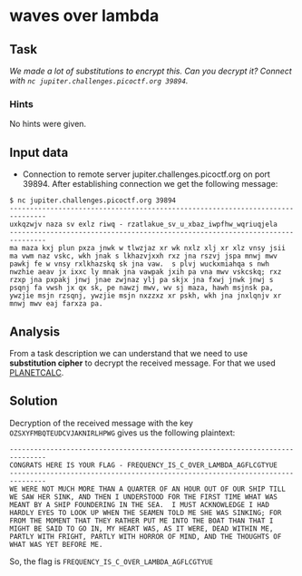 # waves over lambda

## Task

*We made a lot of substitutions to encrypt this. Can you decrypt it? Connect with `nc jupiter.challenges.picoctf.org 39894`.*

### Hints

No hints were given.

## Input data

* Connection to remote server jupiter.challenges.picoctf.org on port 39894.
    After establishing connection we get the following message:
  
```console
$ nc jupiter.challenges.picoctf.org 39894
-------------------------------------------------------------------------------
uxkqzwjv naza sv exlz riwq - rzatlakue_sv_u_xbaz_iwpfhw_wqriuqjela
-------------------------------------------------------------------------------
ma maza kxj plun pxza jnwk w tlwzjaz xr wk nxlz xlj xr xlz vnsy jsii ma vwm naz vskc, wkh jnak s lkhazvjxxh rxz jna rszvj jspa mnwj mwv pawkj fe w vnsy rxlkhazskq sk jna vaw.  s plvj wuckxmiahqa s nwh nwzhie aeav jx ixxc ly mnak jna vawpak jxih pa vna mwv vskcskq; rxz rzxp jna pxpakj jnwj jnae zwjnaz ylj pa skjx jna fxwj jnwk jnwj s psqnj fa vwsh jx qx sk, pe nawzj mwv, wv sj maza, hawh msjnsk pa, ywzjie msjn rzsqnj, ywzjie msjn nxzzxz xr pskh, wkh jna jnxlqnjv xr mnwj mwv eaj farxza pa.
```

## Analysis

From a task description we can understand that we need to use **substitution cipher** to decrypt the received message.
For that we used [PLANETCALC](https://planetcalc.com/8047/).

## Solution

Decryption of the received message with the key `OZSXYFMBQTEUDCVJAKNIRLHPWG` gives us the following plaintext:

```
-------------------------------------------------------------------------------
CONGRATS HERE IS YOUR FLAG - FREQUENCY_IS_C_OVER_LAMBDA_AGFLCGTYUE
-------------------------------------------------------------------------------
WE WERE NOT MUCH MORE THAN A QUARTER OF AN HOUR OUT OF OUR SHIP TILL WE SAW HER SINK, AND THEN I UNDERSTOOD FOR THE FIRST TIME WHAT WAS MEANT BY A SHIP FOUNDERING IN THE SEA.  I MUST ACKNOWLEDGE I HAD HARDLY EYES TO LOOK UP WHEN THE SEAMEN TOLD ME SHE WAS SINKING; FOR FROM THE MOMENT THAT THEY RATHER PUT ME INTO THE BOAT THAN THAT I MIGHT BE SAID TO GO IN, MY HEART WAS, AS IT WERE, DEAD WITHIN ME, PARTLY WITH FRIGHT, PARTLY WITH HORROR OF MIND, AND THE THOUGHTS OF WHAT WAS YET BEFORE ME.
```

So, the flag is `FREQUENCY_IS_C_OVER_LAMBDA_AGFLCGTYUE`

